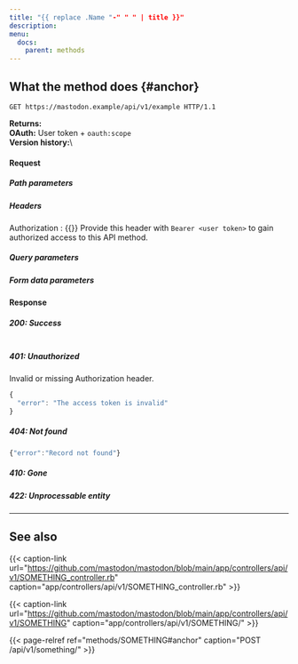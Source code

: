 ```yaml
---
title: "{{ replace .Name "-" " " | title }}"
description: 
menu:
  docs:
    parent: methods
---
```


## What the method does {#anchor}

```http
GET https://mastodon.example/api/v1/example HTTP/1.1
```

**Returns:** \
**OAuth:** User token + `oauth:scope`\
**Version history:**\

#### Request

##### Path parameters

##### Headers

Authorization 
: {{<required>}} Provide this header with `Bearer <user token>` to gain authorized access to this API method.

##### Query parameters

##### Form data parameters

#### Response
##### 200: Success

```javascript
```

##### 401: Unauthorized

Invalid or missing Authorization header.

```javascript
{
  "error": "The access token is invalid"
}
```

##### 404: Not found

```javascript
{"error":"Record not found"}
```

##### 410: Gone

##### 422: Unprocessable entity

---

## See also

{{< caption-link url="https://github.com/mastodon/mastodon/blob/main/app/controllers/api/v1/SOMETHING_controller.rb" caption="app/controllers/api/v1/SOMETHING_controller.rb" >}}

{{< caption-link url="https://github.com/mastodon/mastodon/blob/main/app/controllers/api/v1/SOMETHING" caption="app/controllers/api/v1/SOMETHING/" >}}

{{< page-relref ref="methods/SOMETHING#anchor" caption="POST /api/v1/something/" >}}